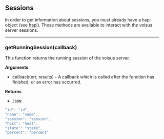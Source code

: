 ## Sessions

In order to get information about sessions, you must already have a hapi object (see [hapi][docs_hapi]). These methods are available to interact with the voisus server sessions.

---------------------------------------

### getRunningSession(callback)

This function returns the running session of the voisus server.

__Arguments__

* callback(err, results) - A callback which is called after the function has finished, or an error has occurred.

__Returns__

* `JSON`:

```javascript
"id": "id",
"name": "name",
"session": "session",
"host": "host",
"state": "state",
"percent": "percent"
```

[docs_hapi]: https://github.com/astilabs/node-voisus/blob/master/docs/hapi.md
